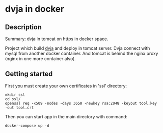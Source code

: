 # dvja in docker
## Description
Summary: dvja in tomcat on https in docker space.

Project which build [dvja](https://github.com/appsecco/dvja) and deploy in tomcat server. Dvja connect with mysql from another docker container. And tomcat is behind the nginx proxy (nginx in one more container also).

## Getting started
First you must create your own certificates in 'ssl' directory:
```
mkdir ssl
cd ssl/
openssl req -x509 -nodes -days 3650 -newkey rsa:2048 -keyout tool.key -out tool.crt
```
Then you can start app in the main directory with command:
```
docker-compose up -d
```
